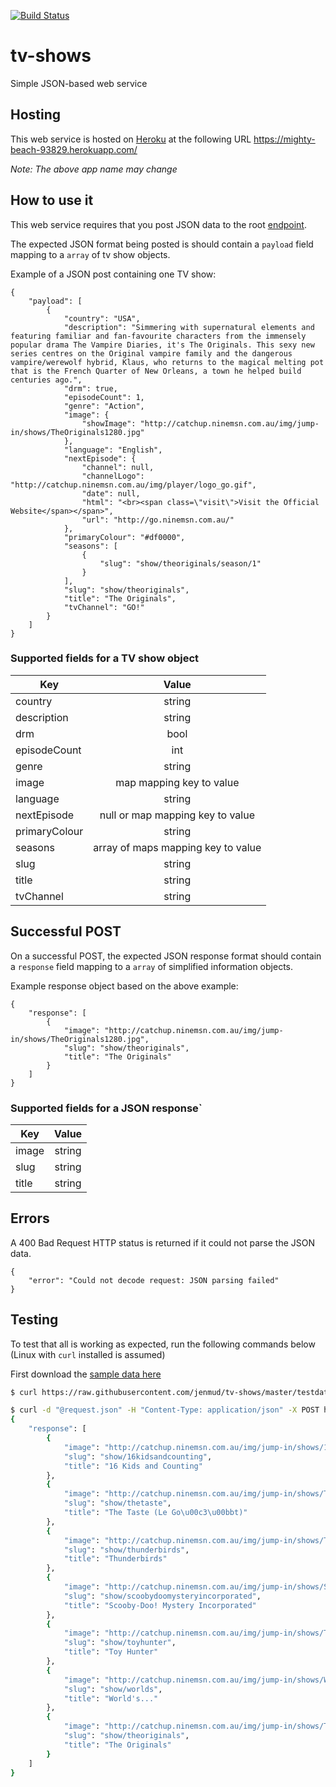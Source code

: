 [![Build Status](https://travis-ci.org/jenmud/tv-shows.svg?branch=master)](https://travis-ci.org/jenmud/tv-shows)

# tv-shows
Simple JSON-based web service

## Hosting
This web service is hosted on [Heroku](https://www.heroku.com/) at the following URL https://mighty-beach-93829.herokuapp.com/

_Note: The above app name may change_

## How to use it
This web service requires that you post JSON data to the root [endpoint](https://mighty-beach-93829.herokuapp.com/).

The expected JSON format being posted is should contain a `payload` field mapping to a `array` of tv show objects.

Example of a JSON post containing one TV show:

```
{
    "payload": [
        {
            "country": "USA",
            "description": "Simmering with supernatural elements and featuring familiar and fan-favourite characters from the immensely popular drama The Vampire Diaries, it's The Originals. This sexy new series centres on the Original vampire family and the dangerous vampire/werewolf hybrid, Klaus, who returns to the magical melting pot that is the French Quarter of New Orleans, a town he helped build centuries ago.",
            "drm": true,
            "episodeCount": 1,
            "genre": "Action",
            "image": {
                "showImage": "http://catchup.ninemsn.com.au/img/jump-in/shows/TheOriginals1280.jpg"
            },
            "language": "English",
            "nextEpisode": {
                "channel": null,
                "channelLogo": "http://catchup.ninemsn.com.au/img/player/logo_go.gif",
                "date": null,
                "html": "<br><span class=\"visit\">Visit the Official Website</span></span>",
                "url": "http://go.ninemsn.com.au/"
            },
            "primaryColour": "#df0000",
            "seasons": [
                {
                    "slug": "show/theoriginals/season/1"
                }
            ],
            "slug": "show/theoriginals",
            "title": "The Originals",
            "tvChannel": "GO!"
        }
    ]
}
```

### Supported fields for a TV show object


| Key           | Value   |
| ------------- |:-------:|
| country       | string  |
| description   | string  |
| drm           | bool    |
| episodeCount  | int     |
| genre         | string  |
| image         | map mapping key to value |
| language      | string  |
| nextEpisode   | null or map mapping key to value    |
| primaryColour | string  |
| seasons       | array of maps mapping key to value |
| slug          | string  |
| title         | string  |
| tvChannel     | string  |

## Successful POST
On a successful POST, the expected JSON response format should contain a `response` field mapping to a `array` of simplified information objects.

Example response object based on the above example:

```
{
    "response": [
        {
            "image": "http://catchup.ninemsn.com.au/img/jump-in/shows/TheOriginals1280.jpg",
            "slug": "show/theoriginals",
            "title": "The Originals"
        }
    ]
}

```
### Supported fields for a JSON response`


| Key           | Value   |
| ------------- |:-------:|
| image         | string  |
| slug          | string  |
| title         | string   |

## Errors
A 400 Bad Request HTTP status is returned if it could not parse the JSON data.

```
{
    "error": "Could not decode request: JSON parsing failed"
}
```

## Testing
To test that all is working as expected, run the following commands below (Linux with `curl` installed is assumed)

First download the [sample data here](https://raw.githubusercontent.com/jenmud/tv-shows/master/testdata/request.json)

```bash
$ curl https://raw.githubusercontent.com/jenmud/tv-shows/master/testdata/request.json > request.json
```

```bash
$ curl -d "@request.json" -H "Content-Type: application/json" -X POST https://mighty-beach-93829.herokuapp.com/ | python -m json.tool
{
    "response": [
        {
            "image": "http://catchup.ninemsn.com.au/img/jump-in/shows/16KidsandCounting1280.jpg",
            "slug": "show/16kidsandcounting",
            "title": "16 Kids and Counting"
        },
        {
            "image": "http://catchup.ninemsn.com.au/img/jump-in/shows/TheTaste1280.jpg",
            "slug": "show/thetaste",
            "title": "The Taste (Le Go\u00c3\u00bbt)"
        },
        {
            "image": "http://catchup.ninemsn.com.au/img/jump-in/shows/Thunderbirds_1280.jpg",
            "slug": "show/thunderbirds",
            "title": "Thunderbirds"
        },
        {
            "image": "http://catchup.ninemsn.com.au/img/jump-in/shows/ScoobyDoo1280.jpg",
            "slug": "show/scoobydoomysteryincorporated",
            "title": "Scooby-Doo! Mystery Incorporated"
        },
        {
            "image": "http://catchup.ninemsn.com.au/img/jump-in/shows/ToyHunter1280.jpg",
            "slug": "show/toyhunter",
            "title": "Toy Hunter"
        },
        {
            "image": "http://catchup.ninemsn.com.au/img/jump-in/shows/Worlds1280.jpg",
            "slug": "show/worlds",
            "title": "World's..."
        },
        {
            "image": "http://catchup.ninemsn.com.au/img/jump-in/shows/TheOriginals1280.jpg",
            "slug": "show/theoriginals",
            "title": "The Originals"
        }
    ]
}
```

